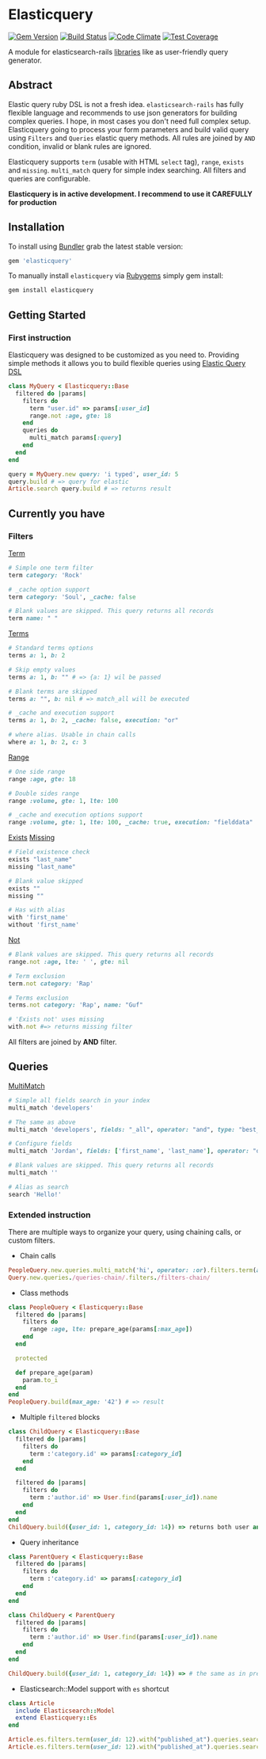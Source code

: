 # Elasticquery

[![Gem Version](https://badge.fury.io/rb/elasticquery.svg)](http://badge.fury.io/rb/elasticquery)
[![Build Status](https://travis-ci.org/caulfield/elasticquery.svg?branch=master)](https://travis-ci.org/caulfield/elasticquery)
[![Code Climate](https://codeclimate.com/github/caulfield/elasticquery/badges/gpa.svg)](https://codeclimate.com/github/caulfield/elasticquery)
[![Test Coverage](https://codeclimate.com/github/caulfield/elasticquery/badges/coverage.svg)](https://codeclimate.com/github/caulfield/elasticquery)

A module for elasticsearch-rails [libraries][elasticsearch_rails] like as user-friendly query generator.

## Abstract

Elastic query ruby DSL is not a fresh idea. `elasticsearch-rails` has fully flexible language and recommends to use json generators for building complex queries. I hope, in most cases you don't need full complex setup. Elasticquery going to process your form parameters and build valid query using `Filters` and `Queries` elastic query methods. All rules are joined by `AND` condition, invalid or blank rules are ignored.

Elasticquery supports `term` (usable with  HTML `select` tag), `range`, `exists` and `missing`. `multi_match` query for simple index searching. All filters and queries are configurable.

**Elasticquery is in active development. I recommend to use it CAREFULLY for production**

## Installation

To install using [Bundler][bundler] grab the latest stable version:

```ruby
gem 'elasticquery'
```
To manually install `elasticquery` via [Rubygems][rubygems] simply gem install:

```bash
gem install elasticquery
```

## Getting Started
### First instruction

Elasticquery was designed to be customized as you need to. Providing simple methods it allows you to build flexible queries using [Elastic Query DSL][elastic_query_dsl]

```ruby
class MyQuery < Elasticquery::Base
  filtered do |params|
    filters do
      term "user.id" => params[:user_id]
      range.not :age, gte: 18
    end
    queries do
      multi_match params[:query]
    end
  end
end
```

```ruby
query = MyQuery.new query: 'i typed', user_id: 5
query.build # => query for elastic
Article.search query.build # => returns result 
```

## Currently you have
### Filters
  [Term][es_term]


  ```ruby
  # Simple one term filter
  term category: 'Rock'

  # _cache option support
  term category: 'Soul', _cache: false

  # Blank values are skipped. This query returns all records
  term name: " "
  ```
  [Terms][es_terms]


  ```ruby
  # Standard terms options
  terms a: 1, b: 2

  # Skip empty values
  terms a: 1, b: "" # => {a: 1} wil be passed

  # Blank terms are skipped
  terms a: "", b: nil # => match_all will be executed

  # _cache and execution support
  terms a: 1, b: 2, _cache: false, execution: "or"

  # where alias. Usable in chain calls
  where a: 1, b: 2, c: 3
  ```
  [Range][es_range]


  ```ruby
  # One side range
  range :age, gte: 18

  # Double sides range
  range :volume, gte: 1, lte: 100

  # _cache and execution options support
  range :volume, gte: 1, lte: 100, _cache: true, execution: "fielddata"
  ```
  [Exists][es_exists]
  [Missing][es_missing]


  ```ruby
  # Field existence check
  exists "last_name"
  missing "last_name"

  # Blank value skipped
  exists ""
  missing ""

  # Has with alias
  with 'first_name'
  without 'first_name'
  ```
  [Not][es_not]


  ```ruby
  # Blank values are skipped. This query returns all records
  range.not :age, lte: ' ', gte: nil

  # Term exclusion
  term.not category: 'Rap'

  # Terms exclusion
  terms.not category: 'Rap', name: "Guf"

  # 'Exists not' uses missing
  with.not #=> returns missing filter
  ```

All filters are joined by **AND** filter.
## Queries
  [MultiMatch][es_search]


  ```ruby
  # Simple all fields search in your index
  multi_match 'developers'

  # The same as above
  multi_match 'developers', fields: "_all", operator: "and", type: "best_fields"

  # Configure fields
  multi_match 'Jordan', fields: ['first_name', 'last_name'], operator: "or"

  # Blank values are skipped. This query returns all records
  multi_match ''

  # Alias as search
  search 'Hello!'
  ```

### Extended instruction
There are multiple ways to organize your query, using chaining calls, or custom filters.

- Chain calls
```ruby
PeopleQuery.new.queries.multi_match('hi', operator: :or).filters.term(age: 21).build # => returns hash
Query.new.queries./queries-chain/.filters./filters-chain/
```

- Class methods

```ruby
class PeopleQuery < Elasticquery::Base
  filtered do |params|
    filters do
      range :age, lte: prepare_age(params[:max_age])
    end
  end

  protected

  def prepare_age(param)
    param.to_i
  end
end
PeopleQuery.build(max_age: '42') # => result
```

- Multiple `filtered` blocks

```ruby
class ChildQuery < Elasticquery::Base
  filtered do |params|
    filters do
      term :'category.id' => params[:category_id]
    end
  end

  filtered do |params|
    filters do
      term :'author.id' => User.find(params[:user_id]).name
    end
  end
end
ChildQuery.build({user_id: 1, category_id: 14}) => returns both user and category filters
```

- Query inheritance

```ruby
class ParentQuery < Elasticquery::Base
  filtered do |params|
    filters do
      term :'category.id' => params[:category_id]
    end
  end
end

class ChildQuery < ParentQuery
  filtered do |params|
    filters do
      term :'author.id' => User.find(params[:user_id]).name
    end
  end
end

ChildQuery.build({user_id: 1, category_id: 14}) => # the same as in previous example
```

- Elasticsearch::Model support with `es` shortcut

```ruby
class Article
  include Elasticsearch::Model
  extend Elasticquery::Es
end

Article.es.filters.term(user_id: 12).with("published_at").queries.search("Verge").results # => collection of "hits"
Article.es.filters.term(user_id: 12).with("published_at").queries.search("Verge").records # => collection of records from db
```

[elasticsearch_rails]: https://github.com/elasticsearch/elasticsearch-rails
[demo]: http://elasticquery-demo.herokuapp.com
[bundler]: http://bundler.io/
[rubygems]: https://rubygems.org/
[es_term]: http://www.elasticsearch.org/guide/en/elasticsearch/reference/current/query-dsl-term-filter.html
[es_terms]: http://www.elasticsearch.org/guide/en/elasticsearch/reference/current/query-dsl-terms-filter.html
[es_not]: https://www.elastic.co/guide/en/elasticsearch/reference/current/query-dsl-not-filter.html
[es_exists]: https://www.elastic.co/guide/en/elasticsearch/reference/current/query-dsl-exists-filter.html
[es_missing]: https://www.elastic.co/guide/en/elasticsearch/reference/current/query-dsl-missing-filter.html
[es_search]: http://www.elasticsearch.org/guide/en/elasticsearch/reference/current/query-dsl-multi-match-query.html
[es_range]: http://www.elasticsearch.org/guide/en/elasticsearch/reference/current/query-dsl-range-query.html
[elastic_query_dsl]: https://www.elastic.co/guide/en/elasticsearch/reference/current/query-dsl.html
